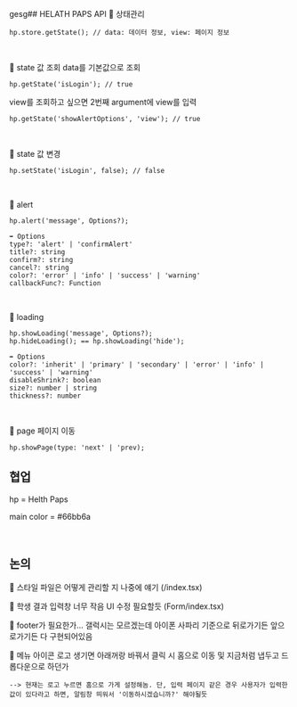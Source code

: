 gesg## HELATH PAPS API
📌 상태관리
```
hp.store.getState(); // data: 데이터 정보, view: 페이지 정보
```

<br/>

📌 state 값 조회
data를 기본값으로 조회
```
hp.getState('isLogin'); // true
```

view를 조회하고 싶으면 2번째 argument에 view를 입력
```
hp.getState('showAlertOptions', 'view'); // true
```

<br/>

📌 state 값 변경
```
hp.setState('isLogin', false); // false
```

<br/>

📌 alert
```
hp.alert('message', Options?);
```

```
➡️ Options
type?: 'alert' | 'confirmAlert'
title?: string
confirm?: string
cancel?: string
color?: 'error' | 'info' | 'success' | 'warning'
callbackFunc?: Function
```

<br/>

📌 loading
```
hp.showLoading('message', Options?);
hp.hideLoading(); == hp.showLoading('hide');
```

```
➡️ Options
color?: 'inherit' | 'primary' | 'secondary' | 'error' | 'info' | 'success' | 'warning'
disableShrink?: boolean
size?: number | string
thickness?: number
```

<br/>

📌 page 페이지 이동
```
hp.showPage(type: 'next' | 'prev);
```

## 협업
hp = Helth Paps

main color = #66bb6a

<br>

## 논의
📌 스타일 파일은 어떻게 관리할 지 나중에 얘기 (/index.tsx)

📌 학생 결과 입력창 너무 작음 UI 수정 필요할듯 (Form/index.tsx)

📌 footer가 필요한가... 갤럭시는 모르겠는데 아이폰 사파리 기준으로 뒤로가기든 앞으로가기든 다 구현되어있음

📌 메뉴 아이콘 로고 생기면 아래꺼랑 바꿔서 클릭 시 홈으로 이동 및 지금처럼 냅두고 드롭다운으로 하던가
    
    --> 현재는 로고 누르면 홈으로 가게 설정해놈. 단, 입력 페이지 같은 경우 사용자가 입력한 값이 있다라고 하면, 알림창 띄워서 '이동하시겠습니까?' 해야될듯
